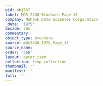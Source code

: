 ```yaml
---
pid: obj367
label: MDS 2400 Brochure Page 13
company: Mohawk Data Sciences Corporation
_date: '1975'
decade: 70s
commentary: 
object_type: brochure
source: mds2400_1975_Page_13
source_name: 
order: '366'
layout: qatar_item
collection: temp_collection
thumbnail: ''
manifest: ''
full: ''
---
```

